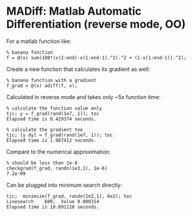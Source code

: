 # MADiff: Matlab Automatic Differentiation (reverse mode, OO)

For a matlab function like: 

    % banana function
    f = @(x) sum(100*(x(2:end)-x(1:end-1).^2).^2 + (1-x(1:end-1)).^2);

Create a new function that calculates its gradient as well:

    % banana function with a gradient
    f_grad = @(x) adiff(f, x);

Calculated in reverse mode and takes only ~5x function time:

    % calculate the function value only
    tic; y = f_grad(rand(1e7, 1)); toc
    Elapsed time is 0.429374 seconds.
    
    % calculate the gradient too
    tic; [y dy] = f_grad(rand(1e7, 1)); toc
    Elapsed time is 1.967412 seconds.

Compare to the numerical approximation:

    % should be less than 1e-8
    checkgrad(f_grad, randn(1e3,1), 1e-6)
    7.2e-09

Can be plugged into minimum search directly:

    tic;  minimize(f_grad, randn(1e2,1), 6e2); toc
    Linesearch    600;  Value 0.000314
    Elapsed time is 10.891118 seconds.

